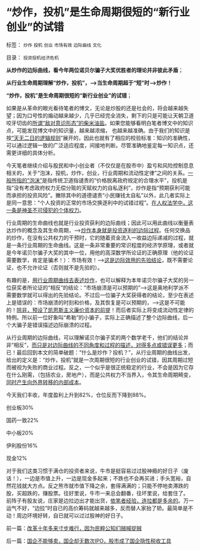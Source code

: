 # “炒作，投机”是生命周期很短的“新行业创业”的试错

标签： `炒作` `投机` `创业` `市场有效` `边际曲线` `文化` 

目录： `投资投机经济危机`

**从炒作的边际曲线，看今年两位诺贝尔骗子大奖优胜者的理论并非彼此矛盾**；

**从行业生命周期理解“炒作，投机”，——>当生命周期超于“短”时——>炒作！**

**“炒作，投机”是生命周期很短的“新行业创业”的试错**；



如果是从革命的眼光看待笔者的博文，无论是炒股的还是社会的，将会越来越失望；因为口号性的煽动越来越少，几乎已经完全消失，剩下的只是可能让天朝卫道咬牙切齿的[所谓“敌对意识形态”的柴米油盐](../../../2012/12/4/迷信技术分析的股民，类似于宗教迷信的自我麻痹.md)。如果您能够看明白笔者博文中的知识点，可能发现博文中的知识量，越来越浓缩，
也越来越准确。由于我们的知识是按[“天无二日的逻辑规则](../../../2010/6/11/“天无二日，法无二纲”单一断言规则.md)”展开的，因此也就有了相应的校验标准：知识的准确性，可以通过逻辑一致的广泛适应程度，间接地判断。尽管准确地鉴定每一知识点，还需更详细的具体分析。

今天笔者继续介绍与股民和中小创业者（不仅仅是在股市中）盈亏和风险控制息息相关的，关于“泡沫，投机，炒作，创业，行业周期和流动性定律”之间的关系。[一般所指的“泡沫”](../../../2013/11/12/偷换概念的“泡沫”的语文常识课.md)是指传统卫道指谴责的“价格脱离政府规定的合理水平”，投机是指“没有考虑政府权力无偿分赃的天赋权力的自私逐利”，炒作是指“预期获利可能而承担的投资风险”。撇除其中的道德谴责“小民赚钱太自私”以外，此几者实际上是同一意思：“个人投资的正常的市场交换逐利中的试错过程”。[在人权法学中，这一条是神圣不可侵犯的个体权力](../../../2011/12/24/投机是商业所必须，赌博提示特权经济仍存；.md)。

行业周期的生命曲线也就是行业投资获利的边际曲线；因此可以用此曲线以衡量表达炒作的概念及其生命周期，——>[炒作本身就是投资逐利的边际过程](../../../2013/10/23/炒股也能求道，屯积居奇的经济学原理.md)。任何交换品的炒作，在没有公共权力的干预时，它的随着资金流入一收益边际递减的过程，就是一条行业周期的生命曲线。这是一条非常重要的常识程度的经济学原理，或者就是今年诺贝尔骗子大奖的其中一位，用他的高深数学所论证的正确原理（他的论证需要数学，肯定是骗术！）：市场有效！——>[这是边际效用的先验结论](../../../2013/11/6/社会主义的中国梦迅速彻底实现共产主义的科学原理.md)，既不需要论证，也不允许论证（否则就不是先验的）。



有趣的是，[用行业周期曲线去表述炒作](../../../2013/11/5/行业周期和创业启蒙的边际曲线.md)，也可以解释为本年诺贝尔骗子大奖的另一位获奖者所论证的“相反”的结论：“市场崩溃是可以预期的”——>这是奥地利学派不需要数学就可以得出的先验结论。不过后一位骗子大奖获得者的结论，至少在表述上是错误的：市场崩溃的时刻和价格，及其恢复是可以预期的，——>这是不可能的！[除非，预设了凯恩斯主义廉价资本的前提](../../../2013/10/28/流动性定律与凯恩斯主义的“三大定律”的逻辑互相否定的关系.md)！而后者实际上将变成流动性定律的特例。所以前一位好象叫“希勒”的小骗子，实际上正确描述了整个边际曲线，后一个大骗子是错误描述边际崩溃的过程。



从行业周期的边际曲线，可以理解诺贝尔骗子奖的两个数学老千，他们的结论并非“相反”，[而只是对边际曲线的不同角度和过程的描述，对得多点或错误更多](../../../2013/11/2/围棋悟道经济学的金钥匙，熟悉边际的曲线.md)；而已！最后回到本文的简单破题：“什么是炒作？投机？”，从行业周期的曲线出发，给出的定义是：“炒作，投机”就是一次周期很短的行业创业的试错，因其周期过短而被视为失败的商业过程。反之，一个似乎是很正统稳定的行业，不会是因为它存在什么刚需，（包括农业，房地产），而是公共权力不当界入，令其生命周期畸变，[同时产生向外界转移的内部成本](../../../2013/11/6/流动性定律导出《货币信用原理》，兼谈任志强同志的高房价.md)。



今天我们丰收，年度盈利上升到82%，仓位反而下降到88%。

创业板30%

国药一致22%

中小板20%

伊利股份16%

现金12%

对于我们这类习惯于满仓的投资者来说，牛市是挺容易过过股神瘾的好日子（废话！），一边是市值上升，一边是现金多起来；不跌也不会再买进；手头宽裕，自然花钱就大方点。反之熊市就市值下降之余，套得满满的；只能不停地卖滞跌的股，买超跌的，赚股票。往好里说，牛市一来总会翻番，往坏里说，给套住了。
前阵子有股友说，庄家是边拉边出才能出货，[依笔者经验，连拉都是多余的](../../../2013/10/22/庄家文学中“拉高打压出货”神话的真实程度.md)。万一运气不好，“边拉”时自已的高价筹码就越来越多，反而替人家抬了轿。最简单是不动！周边环境好转，自已就可以过过股神的好日子。

前一篇：[改革十年多来寸步难行，因为民粹公知们贼喊捉贼](../../../2013/11/14/改革十年多来寸步难行，因为民粹公知们贼喊捉贼.md)

后一篇：[国企不能够卖，国企却无数次IPO，股市成了国企隐性税收工具](../../../2013/11/16/国企不能够卖，国企却无数次IPO，股市成了国企隐性税收工具.md)